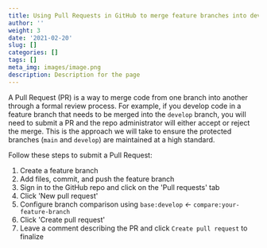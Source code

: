 ```yaml
---
title: Using Pull Requests in GitHub to merge feature branches into dev and prod branches
author: ''
weight: 3
date: '2021-02-20'
slug: []
categories: []
tags: []
meta_img: images/image.png
description: Description for the page
---
```


A Pull Request (PR) is a way to merge code from one branch into another through a formal review process. For example, if you develop code in a feature branch that needs to be merged into the `develop` branch, you will need to submit a PR and the repo administrator will either accept or reject the merge. This is the approach we will take to ensure the protected branches (`main` and `develop`) are maintained at a high standard.

Follow these steps to submit a Pull Request:

1. Create a feature branch
2. Add files, commit, and push the feature branch
3. Sign in to the GitHub repo and click on the 'Pull requests' tab
4. Click 'New pull request'
5. Configure branch comparison using `base:develop` *<-* `compare:your-feature-branch`
6. Click 'Create pull request'
7. Leave a comment describing the PR and click `Create pull request` to finalize
